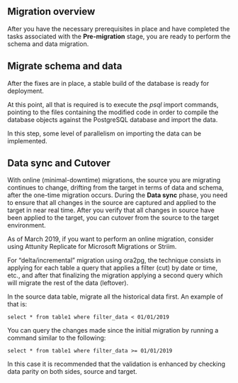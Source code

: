 ## Migration overview

After you have the necessary prerequisites in place and have completed the tasks associated with the **Pre-migration** stage, you are ready to perform the schema and data migration.

## Migrate schema and data

After the fixes are in place, a stable build of the database is ready for deployment. 

At this point, all that is required is to execute the *psql* import commands, pointing to the files containing the modified code in order to compile the database objects against the PostgreSQL database and import the data. 

In this step, some level of parallelism on importing the data can be implemented.

## Data sync and Cutover

With online (minimal-downtime) migrations, the source you are migrating continues to change, drifting from the target in terms of data and schema, after the one-time migration occurs. During the **Data sync** phase, you need to ensure that all changes in the source are captured and applied to the target in near real time. After you verify that all changes in source have been applied to the target, you can cutover from the source to the target environment.

As of March 2019, if you want to perform an online migration, consider using Attunity Replicate for Microsoft Migrations or Striim.

For “delta/incremental” migration using ora2pg, the technique consists in applying for each table a query that applies a filter (cut) by date or time, etc., and after that finalizing the migration applying a second query which will migrate the rest of the data (leftover).

In the source data table, migrate all the historical data first. An example of that is: 

```
select * from table1 where filter_data < 01/01/2019 
```

You can query the changes made since the initial migration by running a command similar to the following: 

```
select * from table1 where filter_data >= 01/01/2019 
```

In this case it is recommended that the validation is enhanced by checking data parity on both sides, source and target.